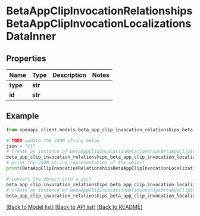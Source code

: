 # BetaAppClipInvocationRelationshipsBetaAppClipInvocationLocalizationsDataInner


## Properties

Name | Type | Description | Notes
------------ | ------------- | ------------- | -------------
**type** | **str** |  | 
**id** | **str** |  | 

## Example

```python
from openapi_client.models.beta_app_clip_invocation_relationships_beta_app_clip_invocation_localizations_data_inner import BetaAppClipInvocationRelationshipsBetaAppClipInvocationLocalizationsDataInner

# TODO update the JSON string below
json = "{}"
# create an instance of BetaAppClipInvocationRelationshipsBetaAppClipInvocationLocalizationsDataInner from a JSON string
beta_app_clip_invocation_relationships_beta_app_clip_invocation_localizations_data_inner_instance = BetaAppClipInvocationRelationshipsBetaAppClipInvocationLocalizationsDataInner.from_json(json)
# print the JSON string representation of the object
print(BetaAppClipInvocationRelationshipsBetaAppClipInvocationLocalizationsDataInner.to_json())

# convert the object into a dict
beta_app_clip_invocation_relationships_beta_app_clip_invocation_localizations_data_inner_dict = beta_app_clip_invocation_relationships_beta_app_clip_invocation_localizations_data_inner_instance.to_dict()
# create an instance of BetaAppClipInvocationRelationshipsBetaAppClipInvocationLocalizationsDataInner from a dict
beta_app_clip_invocation_relationships_beta_app_clip_invocation_localizations_data_inner_from_dict = BetaAppClipInvocationRelationshipsBetaAppClipInvocationLocalizationsDataInner.from_dict(beta_app_clip_invocation_relationships_beta_app_clip_invocation_localizations_data_inner_dict)
```
[[Back to Model list]](../README.md#documentation-for-models) [[Back to API list]](../README.md#documentation-for-api-endpoints) [[Back to README]](../README.md)


